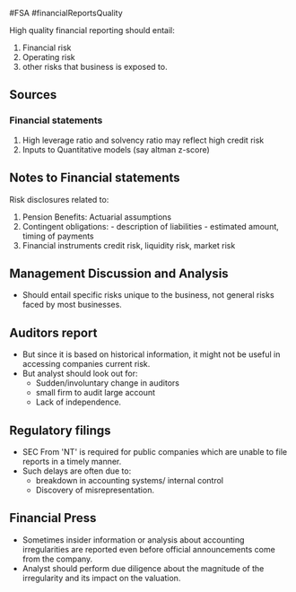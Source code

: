 #FSA #financialReportsQuality 

High quality financial reporting should entail: 
1. Financial risk 
2. Operating risk 
3. other risks that business is exposed to. 

## Sources 

### Financial statements 
1. High leverage ratio and solvency ratio may reflect high credit risk 
2. Inputs to Quantitative models (say altman z-score)

## Notes to Financial statements 
Risk disclosures related to: 
1. Pension Benefits: Actuarial assumptions 
2. Contingent obligations:
	   - description of liabilities 
	   - estimated amount, timing of payments 
3. Financial instruments 
	credit risk, liquidity risk, market risk 

## Management Discussion and Analysis 
- Should entail specific risks unique to the business, not general risks faced by most businesses. 

## Auditors report 
- But since it is based on historical information, it might not be useful in accessing companies current risk. 
- But analyst should look out for: 
	- Sudden/involuntary change in auditors 
	- small firm to audit large account 
	- Lack of independence. 

## Regulatory filings 
- SEC From 'NT' is required for public companies which are unable to file reports in a timely manner. 
- Such delays are often due to: 
	- breakdown in accounting systems/ internal control 
	- Discovery of misrepresentation. 

## Financial Press 
- Sometimes insider information or analysis about accounting irregularities are reported even before official announcements come from the company. 
- Analyst should perform due diligence about the magnitude of the irregularity and its impact on the valuation. 